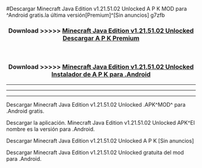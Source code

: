 #Descargar Minecraft Java Edition v1.21.51.02 Unlocked  A P K MOD para ^Android gratis.la última versión[Premium]^[Sin anuncios] g7zfb



<div align="center">
<h3>Download >>>>> <a href="https://es-web.web.app/?es= Minecraft Java Edition v1.21.51.02 Unlocked ">Minecraft Java Edition v1.21.51.02 Unlocked  Descargar A P K Premium</a></h3><br>

<h3>Download >>>>> <a href="https://es-web.web.app/?es= Minecraft Java Edition v1.21.51.02 Unlocked ">Minecraft Java Edition v1.21.51.02 Unlocked  Instalador de A P K para .Android</a></h3>
</div>


----------------------------------------------------------

----------------------------------------------------------

----------------------------------------------------------

Descargar Minecraft Java Edition v1.21.51.02 Unlocked  .APK^MOD^ para .Android gratis.

Descargar la aplicación. Minecraft Java Edition v1.21.51.02 Unlocked  APK^El nombre es la versión para .Android.

Descargar Minecraft Java Edition v1.21.51.02 Unlocked  A P K [Sin anuncios]

Descargar Minecraft Java Edition v1.21.51.02 Unlocked  gratuita del mod para .Android.